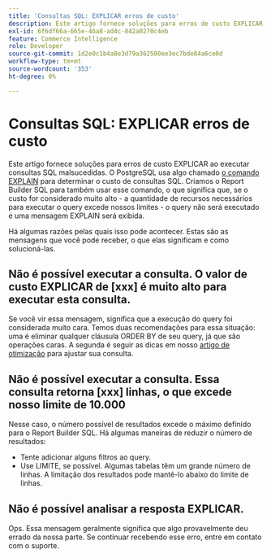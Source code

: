 ```yaml
---
title: 'Consultas SQL: EXPLICAR erros de custo'
description: Este artigo fornece soluções para erros de custo EXPLICAR ao executar consultas SQL malsucedidas. O PostgreSQL usa algo chamado [o comando EXPLAIN](https://www.postgresql.org/docs/9.5/static/using-explain.html) para determinar o custo de consultas SQL. Criamos o Report Builder SQL para também usar esse comando, o que significa que, se o custo for considerado muito alto - a quantidade de recursos necessários para executar o query excede nossos limites - o query não será executado e uma mensagem EXPLAIN será exibida.
exl-id: 6f6df66a-665e-46a8-ad4c-842a0270c4eb
feature: Commerce Intelligence
role: Developer
source-git-commit: 1d2e0c1b4a8e3d79a362500ee3ec7bde84a6ce0d
workflow-type: tm+mt
source-wordcount: '353'
ht-degree: 0%

---
```


# Consultas SQL: EXPLICAR erros de custo

Este artigo fornece soluções para erros de custo EXPLICAR ao executar consultas SQL malsucedidas. O PostgreSQL usa algo chamado [o comando EXPLAIN](https://www.postgresql.org/docs/9.5/static/using-explain.html) para determinar o custo de consultas SQL. Criamos o Report Builder SQL para também usar esse comando, o que significa que, se o custo for considerado muito alto - a quantidade de recursos necessários para executar o query excede nossos limites - o query não será executado e uma mensagem EXPLAIN será exibida.

Há algumas razões pelas quais isso pode acontecer. Estas são as mensagens que você pode receber, o que elas significam e como solucioná-las.

## Não é possível executar a consulta. O valor de custo EXPLICAR de \[xxx\] é muito alto para executar esta consulta.

Se você vir essa mensagem, significa que a execução do query foi considerada muito cara. Temos duas recomendações para essa situação: uma é eliminar qualquer cláusula ORDER BY de seu query, já que são operações caras. A segunda é seguir as dicas em nosso [artigo de otimização](https://experienceleague.adobe.com/docs/commerce-business-intelligence/mbi/best-practices/data/optimizing-your-sql-queries.html?lang=pt-BR) para ajustar sua consulta.

## Não é possível executar a consulta. Essa consulta retorna \[xxx\] linhas, o que excede nosso limite de 10.000

Nesse caso, o número possível de resultados excede o máximo definido para o Report Builder SQL. Há algumas maneiras de reduzir o número de resultados:

* Tente adicionar alguns filtros ao query.
* Use LIMITE, se possível. Algumas tabelas têm um grande número de linhas. A limitação dos resultados pode mantê-lo abaixo do limite de linhas.

## Não é possível analisar a resposta EXPLICAR.

Ops. Essa mensagem geralmente significa que algo provavelmente deu errado da nossa parte. Se continuar recebendo esse erro, entre em contato com o suporte.
